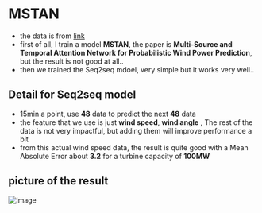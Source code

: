 # MSTAN
- the data is from [link](https://github.com/Bob05757/Renewable-energy-generation-input-feature-variables-analysis)
- first of all, I train a model  **MSTAN**, the paper is **Multi-Source and Temporal Attention Network for Probabilistic Wind Power Prediction**, but the result is not good at all..
- then we trained the Seq2seq mdoel, very simple but it works very well..
## Detail for Seq2seq model
- 15min a point, use **48** data to predict the next **48** data 
- the feature that we use is just **wind speed**, **wind angle** , The rest of the data is not very impactful, but adding them will improve performance a bit
- from this actual wind speed data, the result is quite good with a Mean Absolute Error about **3.2** for a turbine capacity of **100MW**

## picture of the result
![image](https://github.com/liuyalin-tanguy/MSTAN/assets/49784245/c4f3a15a-e31a-4949-a9ad-bcb34d6f3ad2)

